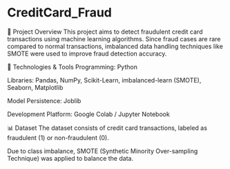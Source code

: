 # CreditCard_Fraud
📌 Project Overview
This project aims to detect fraudulent credit card transactions using machine learning algorithms. Since fraud cases are rare compared to normal transactions, imbalanced data handling techniques like SMOTE were used to improve fraud detection accuracy.

🔧 Technologies & Tools
Programming: Python

Libraries: Pandas, NumPy, Scikit-Learn, imbalanced-learn (SMOTE), Seaborn, Matplotlib

Model Persistence: Joblib

Development Platform: Google Colab / Jupyter Notebook

📊 Dataset
The dataset consists of credit card transactions, labeled as fraudulent (1) or non-fraudulent (0).

Due to class imbalance, SMOTE (Synthetic Minority Over-sampling Technique) was applied to balance the data.
